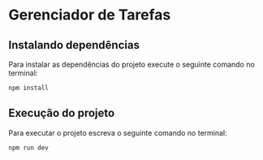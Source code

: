 # Gerenciador de Tarefas

## Instalando dependências

Para instalar as dependências do projeto execute o seguinte comando no terminal:

```bash
npm install
```

## Execução do projeto

Para executar o projeto escreva o seguinte comando no terminal:

```bash
npm run dev
```

[//]: <> (teste de comentário)
